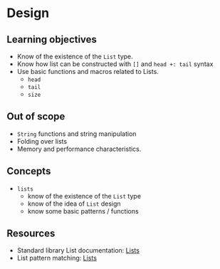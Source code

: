 # Design

## Learning objectives

- Know of the existence of the `List` type.
- Know how list can be constructed with `[]` and `head +: tail` syntax
- Use basic functions and macros related to Lists.
  - `head`
  - `tail`
  - `size`

## Out of scope

- `String` functions and string manipulation
- Folding over lists
- Memory and performance characteristics.

## Concepts

- `lists`
  - know of the existence of the `List` type
  - know of the idea of `List` design
  - know some basic patterns / functions

## Resources

- Standard library List documentation: [Lists][base-list]
- List pattern matching: [Lists][pattern-matching-lists]

[base-list]: https://share.unison-lang.org/@unison/code/latest/namespaces/public/base/latest/;/types/data/List
[pattern-matching-lists]: https://www.unison-lang.org/learn/fundamentals/control-flow/pattern-matching2/#pattern-matching-on
